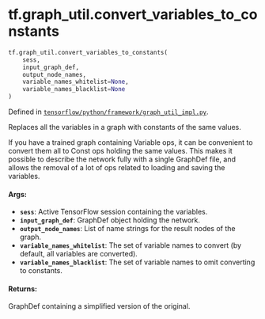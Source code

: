 <div itemscope itemtype="http://developers.google.com/ReferenceObject">
<meta itemprop="name" content="tf.graph_util.convert_variables_to_constants" />
<meta itemprop="path" content="Stable" />
</div>

# tf.graph_util.convert_variables_to_constants

``` python
tf.graph_util.convert_variables_to_constants(
    sess,
    input_graph_def,
    output_node_names,
    variable_names_whitelist=None,
    variable_names_blacklist=None
)
```



Defined in [`tensorflow/python/framework/graph_util_impl.py`](https://www.tensorflow.org/code/tensorflow/python/framework/graph_util_impl.py).

Replaces all the variables in a graph with constants of the same values.

If you have a trained graph containing Variable ops, it can be convenient to
convert them all to Const ops holding the same values. This makes it possible
to describe the network fully with a single GraphDef file, and allows the
removal of a lot of ops related to loading and saving the variables.

#### Args:

* <b>`sess`</b>: Active TensorFlow session containing the variables.
* <b>`input_graph_def`</b>: GraphDef object holding the network.
* <b>`output_node_names`</b>: List of name strings for the result nodes of the graph.
* <b>`variable_names_whitelist`</b>: The set of variable names to convert (by default,
                            all variables are converted).
* <b>`variable_names_blacklist`</b>: The set of variable names to omit converting
                            to constants.


#### Returns:

GraphDef containing a simplified version of the original.
